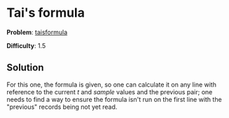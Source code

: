 # Tai's formula

**Problem**: [taisformula](https://open.kattis.com/problems/taisformula)

**Difficulty**: 1.5

## Solution

For this one, the formula is given, so one can calculate it on any line with reference to the current *t* and *sample* values and the previous pair; one needs to find a way to ensure the formula isn't run on the first line with the "previous" records being not yet read.
